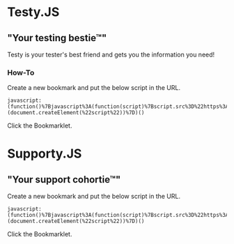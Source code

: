 # Testy.JS

## "Your testing bestie™"

Testy is your tester's best friend and gets you the information you need!

### How-To

Create a new bookmark and put the below script in the URL.
```
javascript:(function()%7Bjavascript%3A(function(script)%7Bscript.src%3D%22https%3A%2F%2Frawgit.com%2Fchawagne%2Fbookmarklets%2Fmaster%2Ftesty.js%22%3Bdocument.body.appendChild(script)%3B%7D)(document.createElement(%22script%22))%7D)()
```
Click the Bookmarklet.

# Supporty.JS

## "Your support cohortie™"

Create a new bookmark and put the below script in the URL.
```
javascript:(function()%7Bjavascript%3A(function(script)%7Bscript.src%3D%22https%3A%2F%2Frawgit.com%2Fchawagne%2Fbookmarklets%2Fmaster%2Fsupporty.js%22%3Bdocument.body.appendChild(script)%3B%7D)(document.createElement(%22script%22))%7D)()
```
Click the Bookmarklet.
